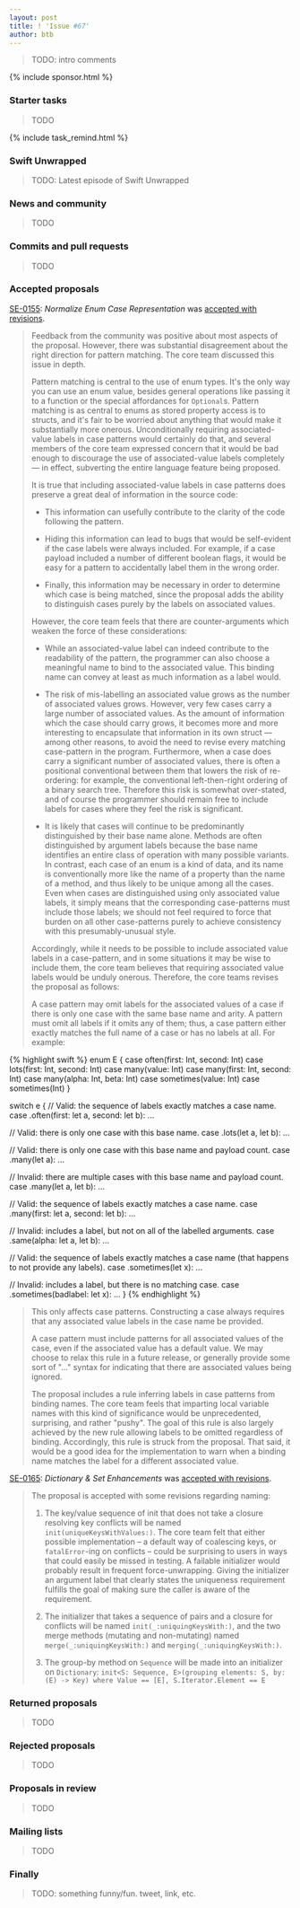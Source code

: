 ```yaml
---
layout: post
title: ! 'Issue #67'
author: btb
---
```


> TODO: intro comments

<!--excerpt-->

{% include sponsor.html %}

### Starter tasks

> TODO

{% include task_remind.html %}

### Swift Unwrapped

> TODO: Latest episode of Swift Unwrapped

### News and community

> TODO

### Commits and pull requests

> TODO

### Accepted proposals

[SE-0155](https://github.com/apple/swift-evolution/blob/master/proposals/0155-normalize-enum-case-representation.md): *Normalize Enum Case Representation* was [accepted with revisions](https://lists.swift.org/pipermail/swift-evolution/Week-of-Mon-20170417/035972.html).

> Feedback from the community was positive about most aspects of the proposal. However, there was substantial disagreement about the right direction for pattern matching. The core team discussed this issue in depth.
>
> Pattern matching is central to the use of enum types. It's the only way you can use an enum value, besides general operations like passing it to a function or the special affordances for `Optional`s. Pattern matching is as central to enums as stored property access is to structs, and it's fair to be worried about anything that would make it substantially more onerous. Unconditionally requiring associated-value labels in case patterns would certainly do that, and several members of the core team expressed concern that it would be bad enough to discourage the use of associated-value labels completely — in effect, subverting the entire language feature being proposed.
>
> It is true that including associated-value labels in case patterns does preserve a great deal of information in the source code:
>
> - This information can usefully contribute to the clarity of the code following the pattern.
>
> - Hiding this information can lead to bugs that would be self-evident if the case labels were always included. For example, if a case payload included a number of different boolean flags, it would be easy for a pattern to accidentally label them in the wrong order.
>
> - Finally, this information may be necessary in order to determine which case is being matched, since the proposal adds the ability to distinguish cases purely by the labels on associated values.
>
> However, the core team feels that there are counter-arguments which weaken the force of these considerations:
>
> - While an associated-value label can indeed contribute to the readability of the pattern, the programmer can also choose a meaningful name to bind to the associated value. This binding name can convey at least as much information as a label would.
>
> - The risk of mis-labelling an associated value grows as the number of associated values grows. However, very few cases carry a large number of associated values. As the amount of information which the case should carry grows, it becomes more and more interesting to encapsulate that information in its own struct — among other reasons, to avoid the need to revise every matching case-pattern in the program. Furthermore, when a case does carry a significant number of associated values, there is often a positional conventional between them that lowers the risk of re-ordering: for example, the conventional left-then-right ordering of a binary search tree. Therefore this risk is somewhat over-stated, and of course the programmer should remain free to include labels for cases where they feel the risk is significant.
>
> - It is likely that cases will continue to be predominantly distinguished by their base name alone. Methods are often distinguished by argument labels because the base name identifies an entire class of operation with many possible variants. In contrast, each case of an enum is a kind of data, and its name is conventionally more like the name of a property than the name of a method, and thus likely to be unique among all the cases. Even when cases are distinguished using only associated value labels, it simply means that the corresponding case-patterns must include those labels; we should not feel required to force that burden on all other case-patterns purely to achieve consistency with this presumably-unusual style.
>
> Accordingly, while it needs to be possible to include associated value labels in a case-pattern, and in some situations it may be wise to include them, the core team believes that requiring associated value labels would be unduly onerous. Therefore, the core teams revises the proposal as follows:
>
> A case pattern may omit labels for the associated values of a case if there is only one case with the same base name and arity. A pattern must omit all labels if it omits any of them; thus, a case pattern either exactly matches the full name of a case or has no labels at all. For example:

{% highlight swift %}
enum E {
  case often(first: Int, second: Int)
  case lots(first: Int, second: Int)
  case many(value: Int)
  case many(first: Int, second: Int)
  case many(alpha: Int, beta: Int)
  case sometimes(value: Int)
  case sometimes(Int)
}

switch e {
// Valid: the sequence of labels exactly matches a case name.
case .often(first: let a, second: let b):
  ...

// Valid: there is only one case with this base name.
case .lots(let a, let b):
  ...

// Valid: there is only one case with this base name and payload count.
case .many(let a):
  ...

// Invalid: there are multiple cases with this base name and payload count.
case .many(let a, let b):
  ...

// Valid: the sequence of labels exactly matches a case name.
case .many(first: let a, second: let b):
  ...

// Invalid: includes a label, but not on all of the labelled arguments.
case .same(alpha: let a, let b):
  ...

// Valid: the sequence of labels exactly matches a case name (that happens to not provide any labels).
case .sometimes(let x):
  ...

// Invalid: includes a label, but there is no matching case.
case .sometimes(badlabel: let x):
  ...
}
{% endhighlight %}

> This only affects case patterns. Constructing a case always requires that any associated value labels in the case name be provided.
>
> A case pattern must include patterns for all associated values of the case, even if the associated value has a default value. We may choose to relax this rule in a future release, or generally provide some sort of "..." syntax for indicating that there are associated values being ignored.
>
> The proposal includes a rule inferring labels in case patterns from binding names. The core team feels that imparting local variable names with this kind of significance would be unprecedented, surprising, and rather "pushy". The goal of this rule is also largely achieved by the new rule allowing labels to be omitted regardless of binding. Accordingly, this rule is struck from the proposal. That said, it would be a good idea for the implementation to warn when a binding name matches the label for a different associated value.

[SE-0165](https://github.com/apple/swift-evolution/blob/master/proposals/0165-dict.md): *Dictionary & Set Enhancements* was [accepted with revisions](https://lists.swift.org/pipermail/swift-evolution/Week-of-Mon-20170417/035955.html).

> The proposal is accepted with some revisions regarding naming:
>
> 1. The key/value sequence of init that does not take a closure resolving key conflicts will be named `init(uniqueKeysWithValues:)`. The core team felt that either possible implementation – a default way of coalescing keys, or `fatalError`-ing on conflicts – could be surprising to users in ways that could easily be missed in testing. A failable initializer would probably result in frequent force-unwrapping. Giving the initializer an argument label that clearly states the uniqueness requirement fulfills the goal of making sure the caller is aware of the requirement.
>
> 2. The initializer that takes a sequence of pairs and a closure for conflicts will be named `init(_:uniquingKeysWith:)`, and the two merge methods (mutating and non-mutating) named `merge(_:uniquingKeysWith:)` and `merging(_:uniquingKeysWith:)`.
>
> 3. The group-by method on `Sequence` will be made into an initializer on `Dictionary`: `init<S: Sequence, E>(grouping elements: S, by: (E) -> Key) where Value == [E], S.Iterator.Element == E`

### Returned proposals

> TODO

### Rejected proposals

> TODO

### Proposals in review

> TODO

### Mailing lists

> TODO

### Finally

> TODO: something funny/fun. tweet, link, etc.
